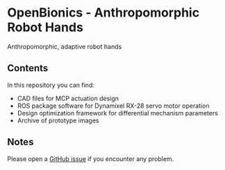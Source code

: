 # OpenBionics - Anthropomorphic Robot Hands
Anthropomorphic, adaptive robot hands

## Contents

In this repository you can find:
* CAD files for MCP actuation design
* ROS package software for Dynamixel RX-28 servo motor operation 
* Design optimization framework for differential mechanism parameters
* Archive of prototype images

## Notes

Please open a [GitHub issue](https://github.com/OpenBionics/Anthropomorphi-Robot-Hands/issues) if you encounter any problem.